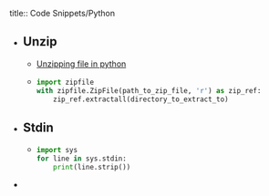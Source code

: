 title:: Code Snippets/Python

- ## Unzip
	- [Unzipping file in python](https://stackoverflow.com/questions/3451111/unzipping-files-in-python)
	- ```python
	  import zipfile
	  with zipfile.ZipFile(path_to_zip_file, 'r') as zip_ref:
	      zip_ref.extractall(directory_to_extract_to)
	  ```
- ## Stdin
	- ```python
	  import sys
	  for line in sys.stdin:
	      print(line.strip())
	  ```
-